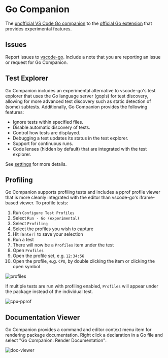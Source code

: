 # Go Companion

The [unofficial VS Code Go companion][vscode-go-companion] to the [official Go extension][vscode-go-ms] that
provides experimental features.

[vscode-go-ms]: https://marketplace.visualstudio.com/items?itemName=golang.go
[vscode-go-companion]: https://marketplace.visualstudio.com/items?itemName=ethan-reesor.exp-vscode-go

## Issues

Report issues to [vscode-go][vscode-go-git]. Include a note that you are
reporting an issue or request for Go Companion.

[vscode-go-git]: https://github.com/golang/vscode-go/issues/new/choose

## Test Explorer

Go Companion includes an experimental alternative to vscode-go's test explorer
that uses the Go language server (gopls) for test discovery, allowing for more
advanced test discovery such as static detection of (some) subtests.
Additionally, Go Companion provides the following features:

-   Ignore tests within specified files.
-   Disable automatic discovery of tests.
-   Control how tests are displayed.
-   Debugging a test updates its status in the test explorer.
-   Support for continuous runs.
-   Code lenses (hidden by default) that are integrated with the test explorer.

See [settings](./docs/settings.md) for more details.

## Profiling

Go Companion supports profiling tests and includes a pprof profile viewer that
is more cleanly integrated with the editor than vscode-go's iframe-based viewer.
To profile tests:

1. Run `Configure Test Profiles`
2. Select `Run - Go (experimental)`
3. Select `Profiling`
4. Select the profiles you wish to capture
5. Hit `[Enter]` to save your selection
6. Run a test
7. There will now be a `Profiles` item under the test
8. Open `Profiles`
9. Open the profile set, e.g. `12:34:56`
10. Open the profile, e.g. `CPU`, by double clicking the item or clicking the open symbol

![profiles](./docs/assets/profile-items.png)

If multiple tests are run with profiling enabled, `Profiles` will appear under
the package instead of the individual test.

![cpu-pprof](./docs/assets/cpu-pprof.png)

## Documentation Viewer

Go Companion provides a command and editor context menu item for rendering
package documentation. Right click a declaration in a Go file and select "Go
Companion: Render Documentation":

![doc-viewer](./docs/assets/doc-viewer.png)